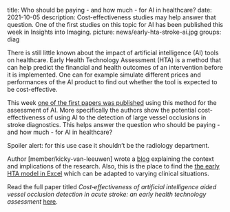 title: Who should be paying - and how much - for AI in healthcare?
date: 2021-10-05
description: Cost-effectiveness studies may help answer that question. One of the first studies on this topic for AI has been published this week in Insights into Imaging.
picture: news/early-hta-stroke-ai.jpg
groups: diag

There is still little known about the impact of artificial intelligence (AI) tools on healthcare. Early Health Technology Assessment (HTA) is a method that can help predict the financial and health outcomes of an intervention before it is implemented. One can for example simulate different prices and performances of the AI product to find out whether the tool is expected to be cost-effective.

This week [one of the first papers was published](https://doi.org/10.1186/s13244-021-01077-4) using this method for the assessment of AI. More specifically the authors show the potential cost-effectiveness of using AI to the detection of large vessel occlusions in stroke diagnostics. This helps answer the question who should be paying - and how much - for AI in healthcare?

Spoiler alert: for this use case it shouldn’t be the radiology department.

Author [member/kicky-van-leeuwen] wrote a [blog](https://grand-challenge.org/aiforradiology/blogs/is-ai-worth-its-money/) explaining the context and implications of the research. Also, this is the place to find the [the early HTA model in Excel](https://grand-challenge.org/aiforradiology/blogs/is-ai-worth-its-money/) which can be adapted to varying clinical situations.

Read the full paper titled _Cost‑effectiveness of artificial intelligence aided vessel occlusion detection in acute stroke: an early health technology assessment_ [here](https://doi.org/10.1186/s13244-021-01077-4).
